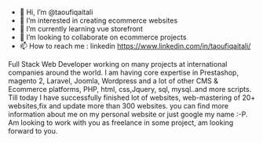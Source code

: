 - 👋 Hi, I’m @taoufiqaitali
- 👀 I’m interested in creating ecommerce websites
- 🌱 I’m currently learning vue storefront
- 💞️ I’m looking to collaborate on ecommerce projects
- 📫 How to reach me : linkedin https://www.linkedin.com/in/taoufiqaitali/


Full Stack Web Developer working on many projects at international companies around the world. I am having core expertise in Prestashop, magento 2, Laravel, Joomla, Wordpress and a lot of other CMS & Ecommerce platforms, PHP, html, css,Jquery, sql, mysql..and more scripts. Till today I have successfully finished lot of websites, web-mastering of 20+ websites,fix and update more than 300 websites. you can find more information about me on my personal website or just google my name :-P. Am looking to work with you as freelance in some project, am looking forward to you.

